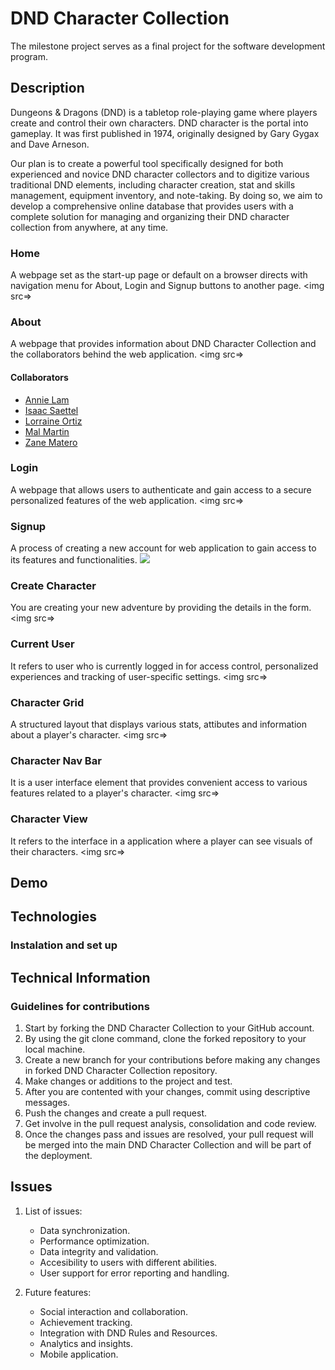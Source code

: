 # DND Character Collection

The milestone project serves as a final project for the software development program.

<!-- Description
    This is the first exposure someone may have to our application. Be sure to clearly and thoroughly describe the functionality and features of your application.
    It is perfectly acceptable to include gifs and images to more clearly describe our brilliant project. -->
## Description

Dungeons & Dragons (DND) is a tabletop role-playing game where players create and control their own characters. DND character is the portal into gameplay. It was first published in 1974, originally designed by Gary Gygax and Dave Arneson. 

Our plan is to create a powerful tool specifically designed for both experienced and novice DND character collectors and to digitize various traditional DND elements, including character creation, stat and skills management, equipment inventory, and note-taking. By doing so, we aim to develop a comprehensive online database that provides users with a complete solution for managing and organizing their DND character collection from anywhere, at any time.

### Home

A webpage set as the start-up page or default on a browser directs with navigation menu for About, Login and Signup buttons to another page. <img src=>

### About

A webpage that provides information about DND Character Collection and the collaborators behind the web application. 
<img src=>

#### Collaborators

* [Annie Lam](https://github.com/annielam0623/)
* [Isaac Saettel](https://github.com/INS140/)
* [Lorraine Ortiz](https://github.com/leslieportiz/)
* [Mal Martin](https://github.com/MalMWare/)
* [Zane Matero](https://github.com/zanematero/)

### Login

A webpage that allows users to authenticate and gain access to a secure personalized features of the web application. 
<img src=>

### Signup

A process of creating a new account for web application to gain access to its features and functionalities. <img src="https://github.com/test/DND- Character-Collection/DND Character Collection/frontend/readmeImages/signup.png">

### Create Character

You are creating your new adventure by providing the details in the form. <img src=>

### Current User

It refers to user who is currently logged in for access control, personalized experiences and tracking of user-specific settings. <img src=>

### Character Grid

A structured layout that displays various stats, attibutes and information about a player's character.  <img src=>

### Character Nav Bar

It is a user interface element that provides convenient access to various features related to a player's character. <img src=>

### Character View

It refers to the interface in a application where a player can see visuals of their characters. <img src=>


<!-- Demo
    Obviously, this is only possible if a working demo of the project is already hosted somewhere.
    Including a demo of a project may make all the difference when attracting collaborators. -->
## Demo


<!-- Technologies
    Be sure to include all dependencies when listing the stack. -->
## Technologies

### Instalation and set up

<!-- Technical Information
    This is the place to list all installation and setup instructions. It is quite common to have separate directions for separate parts of a project (front end, back end, etc)
    Include information regarding the coding standards used in the project to ensure regularity between contributions.
    Include directions concerning how to contribute to the project. -->
## Technical Information

### Guidelines for contributions

1. Start by forking the DND Character Collection to your GitHub account.
2. By using the git clone command, clone the forked repository to your local machine. 
3. Create a new branch for your contributions before making any changes in forked DND Character Collection repository.
4. Make changes or additions to the project and test.
5. After you are contented with your changes, commit using descriptive messages.
6. Push the changes and create a pull request.
7. Get involve in the pull request analysis, consolidation and code review.
8. Once the changes pass and issues are resolved, your pull request will be merged into the main DND Character Collection and will be part of the deployment. 

## Issues

1. List of issues: 
    * Data synchronization.
    * Performance optimization.
    * Data integrity and validation.
    * Accesibility to users with different abilities. 
    * User support for error reporting and handling.

2. Future features:
    * Social interaction and collaboration.
    * Achievement tracking.
    * Integration with DND Rules and Resources. 
    * Analytics and insights.
    * Mobile application.
    


